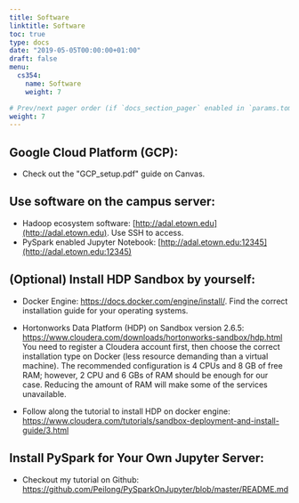 ```yaml
---
title: Software
linktitle: Software
toc: true
type: docs
date: "2019-05-05T00:00:00+01:00"
draft: false
menu:
  cs354:
    name: Software
    weight: 7

# Prev/next pager order (if `docs_section_pager` enabled in `params.toml`)
weight: 7
---
```


## Google Cloud Platform (GCP):
* Check out the "GCP_setup.pdf" guide on Canvas. 

## Use software on the campus server:
* Hadoop ecosystem software: [http://adal.etown.edu](http://adal.etown.edu). Use SSH to access. 
* PySpark enabled Jupyter Notebook: [http://adal.etown.edu:12345](http://adal.etown.edu:12345)

## (Optional) Install HDP Sandbox by yourself:
*	Docker Engine: https://docs.docker.com/engine/install/.
Find the correct installation guide for your operating systems.

*	Hortonworks Data Platform (HDP) on Sandbox version 2.6.5: https://www.cloudera.com/downloads/hortonworks-sandbox/hdp.html
You need to register a Cloudera account first, then choose the correct installation type on Docker (less resource demanding than a virtual machine). The recommended configuration is 4 CPUs and 8 GB of free RAM; however, 2 CPU and 6 GBs of RAM should be enough for our case. Reducing the amount of RAM will make some of the services unavailable.

* Follow along the tutorial to install HDP on docker engine: https://www.cloudera.com/tutorials/sandbox-deployment-and-install-guide/3.html

## Install PySpark for Your Own Jupyter Server:

* Checkout my tutorial on Github: https://github.com/Peilong/PySparkOnJupyter/blob/master/README.md
